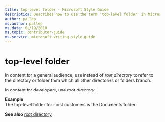 ```yaml
---
title: top-level folder - Microsoft Style Guide
description: Describes how to use the term 'top-level folder' in Microsoft content and provides an example of using this term in content.
author: pallep
ms.author: pallep
ms.date: 01/19/2018
ms.topic: contributor-guide
ms.service: microsoft-writing-style-guide
---
```


# top-level folder

In content for a general audience, use instead of *root directory* to refer to the directory or folder from which all other directories or folders branch.

In content for developers, use *root directory*.

**Example**  
The top-level folder for most customers is the Documents folder.

**See also** [root directory](~/a-z-word-list-term-collections/r/root-directory.md)
